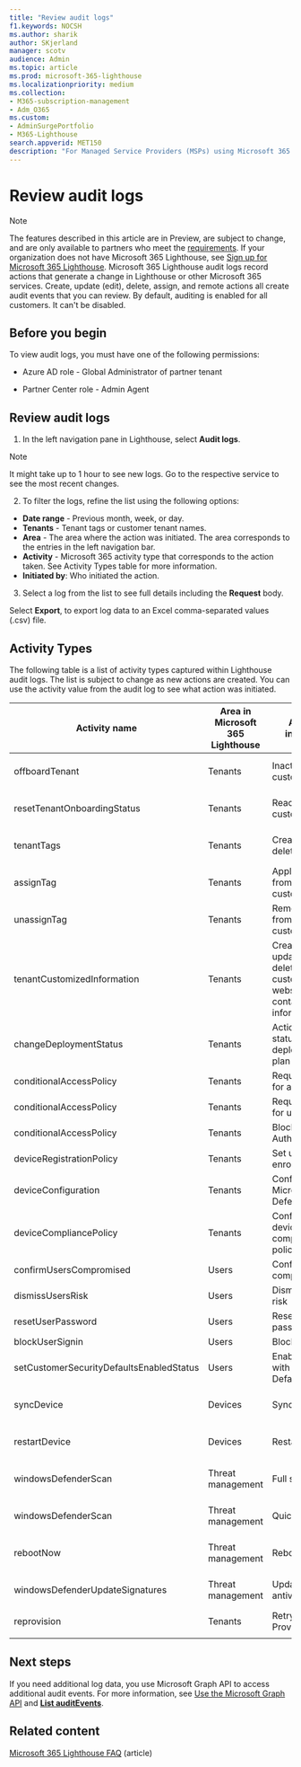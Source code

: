 ```yaml
---
title: "Review audit logs"
f1.keywords: NOCSH
ms.author: sharik
author: SKjerland
manager: scotv
audience: Admin
ms.topic: article
ms.prod: microsoft-365-lighthouse
ms.localizationpriority: medium
ms.collection:
- M365-subscription-management
- Adm_O365
ms.custom:
- AdminSurgePortfolio
- M365-Lighthouse                         
search.appverid: MET150
description: "For Managed Service Providers (MSPs) using Microsoft 365 Lighthouse, learn how to review audit logs."
---
```


# Review audit logs

> [!NOTE]
> The features described in this article are in Preview, are subject to change, and are only available to partners who meet the [requirements](m365-lighthouse-requirements.md). If your organization does not have Microsoft 365 Lighthouse, see [Sign up for Microsoft 365 Lighthouse](m365-lighthouse-sign-up.md).
Microsoft 365 Lighthouse audit logs record actions that generate a change in Lighthouse or other Microsoft 365 services. Create, update (edit), delete, assign, and remote actions all create audit events that you can review. By default, auditing is enabled for all customers. It can't be disabled.

## Before you begin

To view audit logs, you must have one of the following permissions:

- Azure AD role - Global Administrator of partner tenant

- Partner Center role - Admin Agent

## Review audit logs

1. In the left navigation pane in Lighthouse, select **Audit logs**.

> [!NOTE]
> It might take up to 1 hour to see new logs. Go to the respective service to see the most recent changes.

2. To filter the logs, refine the list using the following options:

- **Date range** - Previous month, week, or day.
- **Tenants** - Tenant tags or customer tenant names.
- **Area** - The area where the action was initiated. The area corresponds to the entries in the left navigation bar.
- **Activity** - Microsoft 365 activity type that corresponds to the action taken. See Activity Types table for more information.
- **Initiated by**: Who initiated the action.

3. Select a log from the list to see full details including the **Request** body.

Select **Export**, to export log data to an Excel comma-separated values (.csv) file.

## Activity Types

The following table is a list of activity types captured within Lighthouse audit logs. The list is subject to change as new actions are created. You can use the activity value from the audit log to see what action was initiated.

| Activity name                            | Area in Microsoft 365 Lighthouse | Action initiated                                                 |     | Service impacted           |
|------------------------------------------|----------------------------------|------------------------------------------------------------------|-----|----------------------------|
| offboardTenant                           | Tenants                          | Inactivate a customer                                            |     | Microsoft 365 Lighthouse   |
| resetTenantOnboardingStatus              | Tenants                          | Reactive a customer                                              |     | Microsoft 365 Lighthouse   |
| tenantTags                               | Tenants                          | Create or delete a tag                                           |     | Microsoft 365 Lighthouse   |
| assignTag                                | Tenants                          | Apply a tag from a customer                                      |     | Microsoft 365 Lighthouse   |
| unassignTag                              | Tenants                          | Remove a tag from a customer                                     |     | Microsoft 365 Lighthouse   |
| tenantCustomizedInformation              | Tenants                          | Create, update or delete customer website or contact information |     | Microsoft 365 Lighthouse   |
| changeDeploymentStatus                   | Tenants                          | Action plan status for a deployment plan                         |     | Microsoft 365 Lighthouse   |
| conditionalAccessPolicy                  | Tenants                          | Require MFA for admins                                           |     | Azure AD                   |
| conditionalAccessPolicy                  | Tenants                          | Require MFA for users                                            |     | Azure AD                   |
| conditionalAccessPolicy                  | Tenants                          | Block Legacy Authentication                                      |     | Azure AD                   |
| deviceRegistrationPolicy                 | Tenants                          | Set up device enrollment                                         |     | Azure AD                   |
| deviceConfiguration                      | Tenants                          | Configure Microsoft Defender                                     |     | Microsoft Endpoint Manager |
| deviceCompliancePolicy                   | Tenants                          | Configure a device compliance policy                             |     | Microsoft Endpoint Manager |
| confirmUsersCompromised                  | Users                            | Confirm user compromised                                         |     | Azure AD                   |
| dismissUsersRisk                         | Users                            | Dismiss user risk                                                |     | Azure AD                   |
| resetUserPassword                        | Users                            | Reset password                                                   |     | Azure AD                   |
| blockUserSignin                          | Users                            | Block signin                                                     |     | Azure AD                   |
| setCustomerSecurityDefaultsEnabledStatus | Users                            | Enable MFA with Security Defaults                                |     | Azure AD                   |
| syncDevice                               | Devices                          | Sync                                                             |     | Microsoft Endpoint Manager |
| restartDevice                            | Devices                          | Restart                                                          |     | Microsoft Endpoint Manager |
| windowsDefenderScan                      | Threat management                | Full scan                                                        |     | Microsoft Endpoint Manager |
| windowsDefenderScan                      | Threat management                | Quick scan                                                       |     | Microsoft Endpoint Manager |
| rebootNow                                | Threat management                | Reboot                                                           |     | Microsoft Endpoint Manager |
| windowsDefenderUpdateSignatures          | Threat management                | Update antivirus                                                 |     | Microsoft Endpoint Manager |
| reprovision                              | Tenants                          | Retry Provisioning                                               |     | Windows 365                |
|                                          |                                  |                                                                  |     |                            |

## Next steps

If you need additional log data, you use Microsoft Graph API to access additional audit events. For more information, see [Use the Microsoft Graph API](https://docs.microsoft.com/en-us/graph/use-the-api) and [**List auditEvents**](https://docs.microsoft.com/en-us/graph/api/resources/intune-auditing-auditevent?view=graph-rest-1.0).

## Related content

[Microsoft 365 Lighthouse FAQ](https://docs.microsoft.com/microsoft-365/lighthouse/m365-lighthouse-faq) (article)
